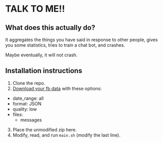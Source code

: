# TALK TO ME!!

## What does this actually do?

It aggregates the things you have said in response to other people,
gives you some statistics, tries to train a chat bot, and crashes.

Maybe eventually, it will not crash.

## Installation instructions

1. Clone the repo.
2. [Download your fb data][1] with these options:
  - date_range: all
  - format: JSON
  - quality: low
  - files:
    - messages
3. Place the unmodified zip here.
4. Modify, read, and run `main.sh` (modify the last line).

[1]: https://www.facebook.com/help/212802592074644?helpref=faq_content
